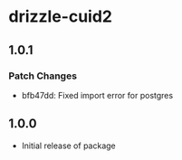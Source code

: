 # drizzle-cuid2

## 1.0.1

### Patch Changes

- bfb47dd: Fixed import error for postgres

## 1.0.0

- Initial release of package
